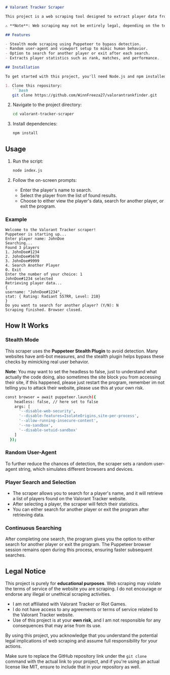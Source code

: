 ```markdown
# Valorant Tracker Scraper

This project is a web scraping tool designed to extract player data from the [Valorant Tracker](https://tracker.gg/valorant) website. The project combines my hobby of playing Valorant with my interest in studying web scraping techniques using Puppeteer. This tool allows users to input a player name, select from a list of found players, and retrieve their stats.

⚠️ **Note**: Web scraping may not be entirely legal, depending on the terms and conditions of the website being scraped. I do not have access to, nor have I agreed to, any legal terms from Valorant Tracker. This project is for **educational purposes only**. If you choose to clone or use this project, do so at your **own risk**.

## Features

- Stealth mode scraping using Puppeteer to bypass detection.
- Random user-agent and viewport setup to mimic human behavior.
- Option to search for another player or exit after each search.
- Extracts player statistics such as rank, matches, and performance.

## Installation

To get started with this project, you'll need Node.js and npm installed on your machine.

1. Clone this repository:
   ```bash
   git clone https://github.com/WinnFreeza27/valorantrankfinder.git
   ```

2. Navigate to the project directory:
   ```bash
   cd valorant-tracker-scraper
   ```

3. Install dependencies:
   ```bash
   npm install
   ```

## Usage

1. Run the script:
   ```bash
   node index.js
   ```

2. Follow the on-screen prompts:
   - Enter the player's name to search.
   - Select the player from the list of found results.
   - Choose to either view the player's data, search for another player, or exit the program.

### Example

```
Welcome to the Valorant Tracker scraper!
Puppeteer is starting up...
Enter player name: JohnDoe
Searching...
Found 3 players
1. JohnDoe#1234
2. JohnDoe#5678
3. JohnDoe#9999
4. Search Another Player
0. Exit
Enter the number of your choice: 1
JohnDoe#1234 selected
Retrieving player data...
{
username: "JohnDoe#1234",
stat: { Rating: Radiant 557RR, Level: 210}
}
Do you want to search for another player? (Y/N): N
Scraping finished. Browser closed.
```

## How It Works

### Stealth Mode

This scraper uses the **Puppeteer Stealth Plugin** to avoid detection. Many websites have anti-bot measures, and the stealth plugin helps bypass these checks by mimicking real user behavior.

**Note**: You may want to set the headless to false, just to understand what actually the code doing, also sometimes the site block you from accessing their site, if this happened, please just restart the program, remember im not telling you to attack their website, please use this at your own risk.

```bash
const browser = await puppeteer.launch({
    headless: false, // here set to false
    args: [
      '--disable-web-security',
      '--disable-features=IsolateOrigins,site-per-process',
      '--allow-running-insecure-content',
      '--no-sandbox',
      '--disable-setuid-sandbox'
    ]
  });
```

### Random User-Agent

To further reduce the chances of detection, the scraper sets a random user-agent string, which simulates different browsers and devices.

### Player Search and Selection

- The scraper allows you to search for a player's name, and it will retrieve a list of players found on the Valorant Tracker website.
- After selecting a player, the scraper will fetch their statistics.
- You can either search for another player or exit the program after retrieving data.

### Continuous Searching

After completing one search, the program gives you the option to either search for another player or exit the program. The Puppeteer browser session remains open during this process, ensuring faster subsequent searches.

## Legal Notice

This project is purely for **educational purposes**. Web scraping may violate the terms of service of the website you are scraping. I do not encourage or endorse any illegal or unethical scraping activities. 

- I am not affiliated with Valorant Tracker or Riot Games.
- I do not have access to any agreements or terms of service related to the Valorant Tracker website.
- Use of this project is at your **own risk**, and I am not responsible for any consequences that may arise from its use.

By using this project, you acknowledge that you understand the potential legal implications of web scraping and assume full responsibility for your actions.

Make sure to replace the GitHub repository link under the `git clone` command with the actual link to your project, and if you're using an actual license like MIT, ensure to include that in your repository as well.
